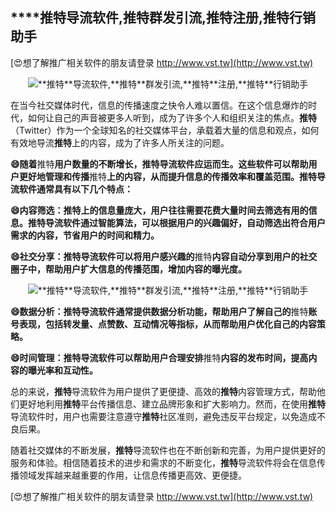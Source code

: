 ## ****推特**导流软件,**推特**群发引流,**推特**注册,**推特**行销助手**

[😍想了解推广相关软件的朋友请登录 http://www.vst.tw](http://www.vst.tw)

 <center><img src="https://vst.tw/MP4/tuiguang/png/5.png" alt="**推特**导流软件,**推特**群发引流,**推特**注册,**推特**行销助手"></center>

在当今社交媒体时代，信息的传播速度之快令人难以置信。在这个信息爆炸的时代，如何让自己的声音被更多人听到，成为了许多个人和组织关注的焦点。**推特**（Twitter）作为一个全球知名的社交媒体平台，承载着大量的信息和观点，如何有效地导流**推特**上的内容，成为了许多人所关注的问题。

**😄随着**推特**用户数量的不断增长，**推特**导流软件应运而生。这些软件可以帮助用户更好地管理和传播**推特**上的内容，从而提升信息的传播效率和覆盖范围。**推特**导流软件通常具有以下几个特点：**

**😄内容筛选：**推特**上的信息量庞大，用户往往需要花费大量时间去筛选有用的信息。**推特**导流软件通过智能算法，可以根据用户的兴趣偏好，自动筛选出符合用户需求的内容，节省用户的时间和精力。**

**😄社交分享：**推特**导流软件可以将用户感兴趣的**推特**内容自动分享到用户的社交圈子中，帮助用户扩大信息的传播范围，增加内容的曝光度。**

 <center><img src="https://vst.tw/MP4/tuiguang/png/2.png" alt="**推特**导流软件,**推特**群发引流,**推特**注册,**推特**行销助手"></center>

**😄数据分析：**推特**导流软件通常提供数据分析功能，帮助用户了解自己的**推特**账号表现，包括转发量、点赞数、互动情况等指标，从而帮助用户优化自己的内容策略。**

**😄时间管理：**推特**导流软件可以帮助用户合理安排**推特**内容的发布时间，提高内容的曝光率和互动性。**

总的来说，**推特**导流软件为用户提供了更便捷、高效的**推特**内容管理方式，帮助他们更好地利用**推特**平台传播信息、建立品牌形象和扩大影响力。然而，在使用**推特**导流软件时，用户也需要注意遵守**推特**社区准则，避免违反平台规定，以免造成不良后果。

随着社交媒体的不断发展，**推特**导流软件也在不断创新和完善，为用户提供更好的服务和体验。相信随着技术的进步和需求的不断变化，**推特**导流软件将会在信息传播领域发挥越来越重要的作用，让信息传播更高效、更便捷。

[😍想了解推广相关软件的朋友请登录 http://www.vst.tw](http://www.vst.tw)



